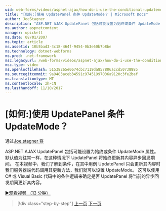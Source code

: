 ```yaml
---
uid: web-forms/videos/aspnet-ajax/how-do-i-use-the-conditional-updatemode-of-the-updatepanel
title: "[如何:]使用 UpdatePanel 条件 UpdateMode？ | Microsoft Docs"
author: JoeStagner
description: "ASP.NET AJAX UpdatePanel 包括可能设置为始终或条件 UpdateMode 属性。 默认值是往常一样，在此情况下 UpdatePan..."
ms.author: aspnetcontent
manager: wpickett
ms.date: 08/01/2007
ms.topic: article
ms.assetid: 10b5bad3-4c18-464f-9454-0b3e60b7b8be
ms.technology: dotnet-webforms
ms.prod: .net-framework
msc.legacyurl: /web-forms/videos/aspnet-ajax/how-do-i-use-the-conditional-updatemode-of-the-updatepanel
msc.type: video
ms.openlocfilehash: 51538265e0674cbc7119da857806accd50738885
ms.sourcegitcommit: 9a9483aceb34591c97451997036a9120c3fe2baf
ms.translationtype: MT
ms.contentlocale: zh-CN
ms.lasthandoff: 11/10/2017
---
```

<a name="how-do-i-use-the-conditional-updatemode-of-the-updatepanel"></a>[如何:]使用 UpdatePanel 条件 UpdateMode？
====================
通过[Joe stagner 将](https://github.com/JoeStagner)

ASP.NET AJAX UpdatePanel 包括可能设置为始终或条件 UpdateMode 属性。 默认值为往常一样，在这种情况下 UpdatePanel 将始终更新其内容异步回发期间。 在本视频中，我们了解到条件，在其中用例 UpdatePanel 只会更新其内容时我们服务器端代码调用其更新方法，我们就可以设置 UpdateMode。 这可以使用 C# 或 Visual Basic 代码中的条件逻辑来确定是否 UpdatePanel 将当前的异步回发期间更新其内容。

[&#9654;观看视频 （13 分钟）](https://channel9.msdn.com/Blogs/ASP-NET-Site-Videos/how-do-i-use-the-conditional-updatemode-of-the-updatepanel)

>[!div class="step-by-step"]
[上一页](how-do-i-determine-whether-an-asynchronous-postback-has-occurred.md)
[下一页](how-do-i-implement-the-persistent-communications-pattern-with-the-updatepanel.md)
